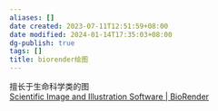 ```yaml
---
aliases: []
date created: 2023-07-11T12:51:59+08:00
date modified: 2024-01-14T17:35:03+08:00
dg-publish: true
tags: []
title: biorender绘图
---
```


擅长于生命科学类的图  
[Scientific Image and Illustration Software | BioRender](https://www.biorender.com/)